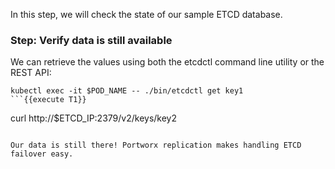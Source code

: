In this step, we will check the state of our sample ETCD database.

### Step: Verify data is still available

We can retrieve the values using both the etcdctl command line utility or the REST API:
```
kubectl exec -it $POD_NAME -- ./bin/etcdctl get key1
```{{execute T1}}
```
curl http://$ETCD_IP:2379/v2/keys/key2
```{{execute T1}}

Our data is still there! Portworx replication makes handling ETCD failover easy.
